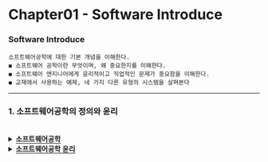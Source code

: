 # Chapter01 - Software Introduce

### Software Introduce

```
소프트웨어공학에 대한 기본 개념을 이해한다.
◼ 소프트웨어 공학이란 무엇이며, 왜 중요한지를 이해한다.
◼ 소프트웨어 엔지니어에게 윤리적이고 직업적인 문제가 중요함을 이해한다.
◼ 교재에서 사용하는 예제, 네 가지 다른 유형의 시스템을 살펴본다
```
 <hr>

### 1. 소프트웨어공학의 정의와 윤리
<br>

<details>
  <summary><span style="border-bottom:0.05em solid"><strong>소프트웨어공학</strong></span></summary>
    <ul>
     <li>소프트웨어공학 = 소프트웨어 + 공학</li> 
     <li>사전적 의미</li>
      <ul>
        <li>소프트웨어 : 요구사항명세서, 분석 및 설계 모델, 프로그램 원시코드, 목적 코드, 사용자 매뉴얼 등 소프트웨어를 개발하는 과정에서 산출되는 일체의 결과물</li> 
        <li>공학 : 수학적인 이론을 바탕으로 체계적이며 단계적으로 제품을 개발, 운용 및 유지보수 하는 기술</li>
      </ul>
     <li>정의</li>
      <ul>
        <li>소프트웨어개발과 운용 및 유지보수에 대한 체계적(systematic)이며 훈련된(disciplined) 계량적(quantifiable) 접근 방식의 적용</li> 
        <li>질 좋은 소프트웨어를 경제적으로 생산하기 위하여 공학, 과학 및 수학적 원리와 방법을 적용하는것</li>
        <li>품질, 효율, 비용에 관한 공학적인 접근</li>
      </ul>
      <li>목표</li>
      <ul>
        <li>품질(Quality)</li> 
        <li>생산성(Productivity)</li>
      </ul>
    </ul>
</details>

<details>
  <summary><span style="border-bottom:0.05em solid"><strong>소프트웨어공학 윤리</strong></span></summary>
<br>
 <img src="https://user-images.githubusercontent.com/36596037/226613832-e75d2fb9-9bf2-4cb1-b104-78f8db0238d7.png"> 
<br>
</details>
